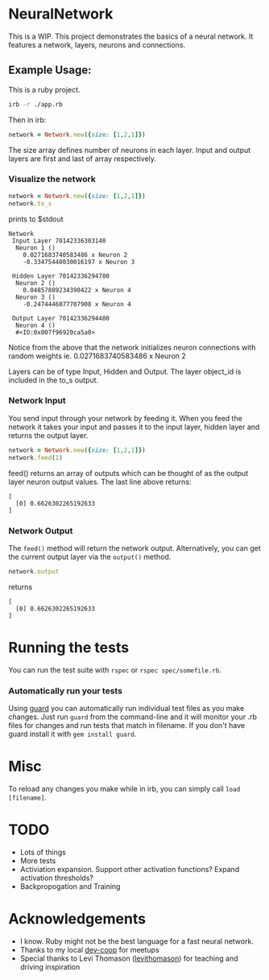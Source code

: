 # NeuralNetwork

This is a WIP. This project demonstrates the basics of a neural network.  It features a network, layers, neurons and connections.

## Example Usage:

This is a ruby project.

```sh 
irb -r ./app.rb
```
Then in irb:
```ruby
network = Network.new({size: [1,2,1]})
```
The size array defines number of neurons in each layer. 
Input and output layers are first and last of array respectively.

### Visualize the network

```ruby
network = Network.new({size: [1,2,1]})
network.to_s
```
prints to $stdout

```text
Network
 Input Layer 70142336303140
  Neuron 1 ()
    0.0271683740583486 x Neuron 2
    -0.33475448030016197 x Neuron 3

 Hidden Layer 70142336294780
  Neuron 2 ()
    0.04857889234390422 x Neuron 4
  Neuron 3 ()
    -0.2474446077707908 x Neuron 4

 Output Layer 70142336294480
  Neuron 4 ()
  #<IO:0x007f96920ca5a0>
 ```
 
 Notice from the above that the network initializes neuron connections with random weights ie. 0.0271683740583486 x Neuron 2
 
 Layers can be of type Input, Hidden and Output.  The layer object_id is included in the to_s output.
 
### Network Input

You send input through your network by feeding it. When you feed the network it takes your input and passes it to the input layer, hidden layer and returns the output layer.

```ruby
network = Network.new({size: [1,2,1]})
network.feed(1)
```
feed() returns an array of outputs which can be thought of as the output layer neuron output values.  The last line above returns:

```
[
  [0] 0.6626302265192633
]
```

### Network Output

The `feed()` method will return the network output.  Alternatively, you can get the current output layer via the `output()` method.

```ruby
network.output
```

returns

```
[
  [0] 0.6626302265192633
]
```

# Running the tests

You can run the test suite with `rspec` or `rspec spec/somefile.rb`.

### Automatically run your tests

Using [guard](https://github.com/guard/guard) you can automatically run individual test files as you make changes.  Just run `guard` from the command-line and it will monitor your .rb files for changes and run tests that match in filename.  If you don't have guard install it with `gem install guard`.

# Misc

To reload any changes you make while in irb, you can simply call `load [filename]`.

# TODO

- Lots of things
- More tests
- Activiation expansion. Support other activation functions? Expand activation thresholds?
- Backpropogation and Training

# Acknowledgements

 - I know. Ruby might not be the best language for a fast neural network.
 - Thanks to my local [dev-coop](https://github.com/dev-coop) for meetups
 - Special thanks to Levi Thomason ([levithomason](https://github.com/levithomason)) for teaching and driving inspiration
